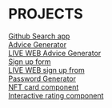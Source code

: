 # PROJECTS

<a href=https://github.com/dachidavituri/Github_seach_app>
    Github Search app
</a>
<br>
<a href=https://github.com/dachidavituri/adive-generator>
    Advice Generator 
</a>
<br>
<a href=https://dachidavituri.github.io/adive-generator/>
    LIVE WEB Advice Generator
</a>
<br>
<a href=https://github.com/dachidavituri/sign-up-form>
    Sign up form
</a>
<br>
<a href=https://dachidavituri.github.io/sign-up-form/>
    LIVE WEB sign up from
</a>
<br>
<a href=https://github.com/dachidavituri/password-generator-app>
    Password Generator 
</a>
<br>
<a href=https://github.com/dachidavituri/nft-card-compoennt-react>
    NFT card component
</a>
<br>
<a href=https://github.com/dachidavituri/rating-component-react>
    Interactive rating component
</a>
